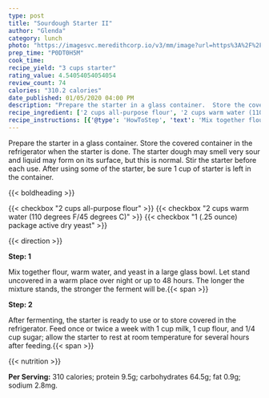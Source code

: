 ```yaml
---
type: post
title: "Sourdough Starter II"
author: "Glenda"
category: lunch
photo: "https://imagesvc.meredithcorp.io/v3/mm/image?url=https%3A%2F%2Fimages.media-allrecipes.com%2Fuserphotos%2F4546049.jpg"
prep_time: "P0DT0H5M"
cook_time: 
recipe_yield: "3 cups starter"
rating_value: 4.54054054054054
review_count: 74
calories: "310.2 calories"
date_published: 01/05/2020 04:00 PM
description: "Prepare the starter in a glass container.  Store the covered container in the refrigerator when the starter is done.  The starter dough may smell very sour and liquid may form on its surface, but this is normal.  Stir the starter before each use.  After using some of the starter, be sure 1 cup of starter is left in the container."
recipe_ingredient: ['2 cups all-purpose flour', '2 cups warm water (110 degrees F/45 degrees C)', '1 (.25 ounce) package active dry yeast']
recipe_instructions: [{'@type': 'HowToStep', 'text': 'Mix together flour, warm water, and yeast in a large glass bowl.  Let stand uncovered in a warm place over night or up to 48 hours.  The longer the mixture stands, the stronger the ferment will be.\n'}, {'@type': 'HowToStep', 'text': 'After fermenting, the starter is ready to use or to store covered in the refrigerator.  Feed once or twice a week with 1 cup milk, 1 cup flour, and 1/4 cup sugar; allow the starter to rest at room temperature for several hours after feeding.\n'}]
---
```


Prepare the starter in a glass container.  Store the covered container in the refrigerator when the starter is done.  The starter dough may smell very sour and liquid may form on its surface, but this is normal.  Stir the starter before each use.  After using some of the starter, be sure 1 cup of starter is left in the container. 

{{< boldheading >}}

{{< checkbox "2 cups all-purpose flour" >}}
{{< checkbox "2 cups warm water (110 degrees F/45 degrees C)" >}}
{{< checkbox "1 (.25 ounce) package active dry yeast" >}}


{{< direction >}}

**Step: 1**

Mix together flour, warm water, and yeast in a large glass bowl.  Let stand uncovered in a warm place over night or up to 48 hours.  The longer the mixture stands, the stronger the ferment will be.{{< span >}}

**Step: 2**

After fermenting, the starter is ready to use or to store covered in the refrigerator.  Feed once or twice a week with 1 cup milk, 1 cup flour, and 1/4 cup sugar; allow the starter to rest at room temperature for several hours after feeding.{{< span >}}

{{< nutrition >}}

**Per Serving:** 310 calories; protein 9.5g; carbohydrates 64.5g; fat 0.9g; sodium 2.8mg.